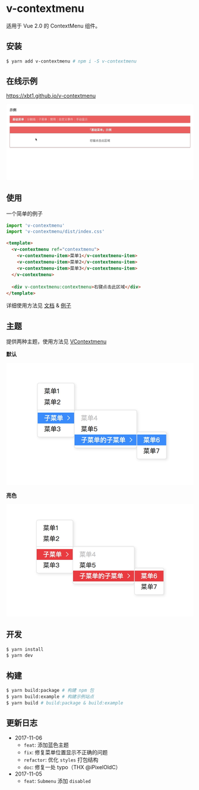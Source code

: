 # v-contextmenu

适用于 Vue 2.0 的 ContextMenu 组件。

## 安装

```bash
$ yarn add v-contextmenu # npm i -S v-contextmenu
```

## 在线示例

https://xbt1.github.io/v-contextmenu

![演示](./docs/images/example.gif)

## 使用

一个简单的例子

```javascript
import 'v-contextmenu'
import 'v-contextmenu/dist/index.css'
```

```html
<template>
  <v-contextmenu ref="contextmenu">
    <v-contextmenu-item>菜单1</v-contextmenu-item>
    <v-contextmenu-item>菜单2</v-contextmenu-item>
    <v-contextmenu-item>菜单3</v-contextmenu-item>
  </v-contextmenu>

  <div v-contextmenu:contextmenu>右键点击此区域</div>
</template>
```

详细使用方法见 [文档](./docs/usage.md) & [例子](./examples)

## 主题

提供两种主题，使用方法见 [VContextmenu](./docs/usage.md#VContextmenu)

**默认**

![default](./docs/images/default.jpg)

**亮色**

![bright](./docs/images/bright.jpg)

## 开发

```bash
$ yarn install
$ yarn dev
```

## 构建

```bash
$ yarn build:package # 构建 npm 包
$ yarn build:example # 构建示例站点
$ yarn build # build:package & build:example
```

## 更新日志

- 2017-11-06
  - `feat`: 添加蓝色主题
  - `fix`: 修复菜单位置显示不正确的问题
  - `refactor`: 优化 `styles` 打包结构
  - `doc`: 修复一处 typo（THX @iPixelOldC）
- 2017-11-05
  - `feat`: `Submenu` 添加 `disabled`
